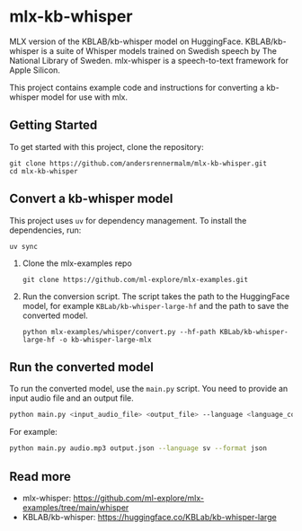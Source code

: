 # mlx-kb-whisper
MLX version of the KBLAB/kb-whisper model on HuggingFace.
KBLAB/kb-whisper is a suite of Whisper models trained on Swedish speech by The National Library of Sweden. 
mlx-whisper is a speech-to-text framework for Apple Silicon. 

This project contains example code and instructions for converting a kb-whisper model for use with mlx.

## Getting Started
To get started with this project, clone the repository:
```
git clone https://github.com/andersrennermalm/mlx-kb-whisper.git
cd mlx-kb-whisper
```

## Convert a kb-whisper model

This project uses `uv` for dependency management. To install the dependencies, run:
```
uv sync
```

1. Clone the mlx-examples repo
   ```
   git clone https://github.com/ml-explore/mlx-examples.git
   ```
2. Run the conversion script. The script takes the path to the HuggingFace model, for example `KBLab/kb-whisper-large-hf` and the path to save the converted model.
   ```
   python mlx-examples/whisper/convert.py --hf-path KBLab/kb-whisper-large-hf -o kb-whisper-large-mlx
   ```

## Run the converted model

To run the converted model, use the `main.py` script. You need to provide an input audio file and an output file.

```bash
python main.py <input_audio_file> <output_file> --language <language_code> --format <json_or_txt>
```

For example:

```bash
python main.py audio.mp3 output.json --language sv --format json
```

## Read more
* mlx-whisper: https://github.com/ml-explore/mlx-examples/tree/main/whisper
* KBLAB/kb-whisper: https://huggingface.co/KBLab/kb-whisper-large 
